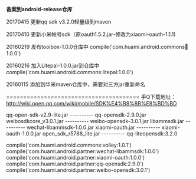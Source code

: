 **备案到android-release仓库**

20170415
更新qq sdk v3.2.0轻量级到maven

20170410
更新小米帐号sdk（原oauth1.5.2.jar-修改为xiaomi-oauth-1.1.1)

20160219
发布toolbox-1.0.0仓库中
compile('com.huami.android.commons:toolbox:1.0.0')

20160216
加入Litepal-1.0.0.jar到仓库中
compile('com.huami.android.commons:litepal:1.0.0')

20160115
添加到华米maven仓库中，需要对三方jar重新命名


=======================================
手Q下载地址：http://wiki.open.qq.com/wiki/mobile/SDK%E4%B8%8B%E8%BD%BD

qq-open-sdk-v2.9-lite.jar	----------   qq-opensdk-2.9.0.jar
weibosdkcore_v3.0.1.jar     ----------   weibo-opensdk-3.0.1.jar
libammsdk.jar			    ----------   wechat-libammsdk-1.0.0.jar
xiaomi-oauth.jar            ----------   xiaomi-oauth-1.0.0.jar
open_sdk_r5788_lite.jar     ----------   qq-liteopensdk:3.2.0

compile('com.huami.android.commons:volley:1.0.1')
compile('com.huami.android.partner:wechat-libammsdk:1.0.0')
compile('com.huami.android.partner:xiaomi-oauth:1.0.0')
compile('com.huami.android.partner:qq-opensdk:2.9.0')
compile('com.huami.android.partner:weibo-opensdk:3.0.1')
